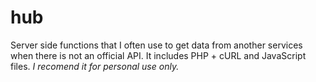 # hub
Server side functions that I often use to get data from another services when there is not an official API. 
It includes PHP + cURL and JavaScript files.
*I recomend it for personal use only.*
